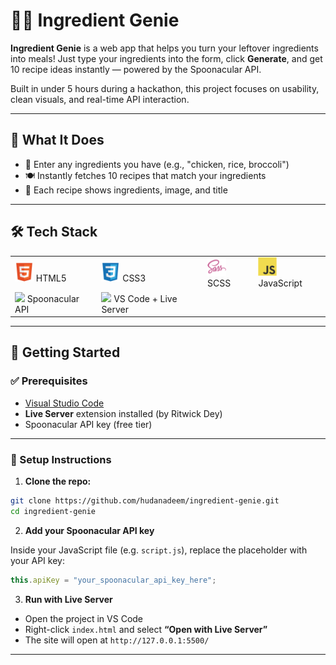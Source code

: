 # 🧞‍♂️ Ingredient Genie

**Ingredient Genie** is a web app that helps you turn your leftover ingredients into meals! Just type your ingredients into the form, click **Generate**, and get 10 recipe ideas instantly — powered by the Spoonacular API.

Built in under 5 hours during a hackathon, this project focuses on usability, clean visuals, and real-time API interaction.

---

## 🥣 What It Does

- 📝 Enter any ingredients you have (e.g., "chicken, rice, broccoli")
- 🍽️ Instantly fetches 10 recipes that match your ingredients
- 📎 Each recipe shows ingredients, image, and title
---

## 🛠 Tech Stack

<table>
  <tr>
    <td><img src="https://raw.githubusercontent.com/devicons/devicon/master/icons/html5/html5-original.svg" width="30"/> HTML5</td>
    <td><img src="https://raw.githubusercontent.com/devicons/devicon/master/icons/css3/css3-original.svg" width="30"/> CSS3</td>
    <td><img src="https://raw.githubusercontent.com/devicons/devicon/master/icons/sass/sass-original.svg" width="30"/> SCSS</td>
    <td><img src="https://raw.githubusercontent.com/devicons/devicon/master/icons/javascript/javascript-original.svg" width="30"/> JavaScript</td>
  </tr>
  <tr>
    <td><img src="https://img.shields.io/badge/Spoonacular%20API-enabled-green?logo=fastapi&logoColor=white" height="20"/> Spoonacular API</td>
    <td><img src="https://img.shields.io/badge/VSCode%20Live%20Server-used-blue?logo=visualstudiocode" height="20"/> VS Code + Live Server</td>
  </tr>
</table>

---

## 🚀 Getting Started

### ✅ Prerequisites

- [Visual Studio Code](https://code.visualstudio.com/)
- **Live Server** extension installed (by Ritwick Dey)
- Spoonacular API key (free tier)

---

### 📂 Setup Instructions

1. **Clone the repo:**

```bash
git clone https://github.com/hudanadeem/ingredient-genie.git
cd ingredient-genie
```

2. **Add your Spoonacular API key**

Inside your JavaScript file (e.g. `script.js`), replace the placeholder with your API key:

```js
this.apiKey = "your_spoonacular_api_key_here";
```

3. **Run with Live Server**

- Open the project in VS Code
- Right-click `index.html` and select **“Open with Live Server”**
- The site will open at `http://127.0.0.1:5500/`

---
